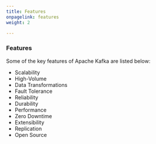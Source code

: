 ```yaml
---
title: Features
onpagelink: features
weight: 2

---
```


### **Features**

Some of the key features of Apache Kafka are listed below:

*   Scalability
*   High-Volume
*   Data Transformations
*   Fault Tolerance
*   Reliability
*   Durability
*   Performance
*   Zero Downtime
*   Extensibility
*   Replication
*   Open Source
